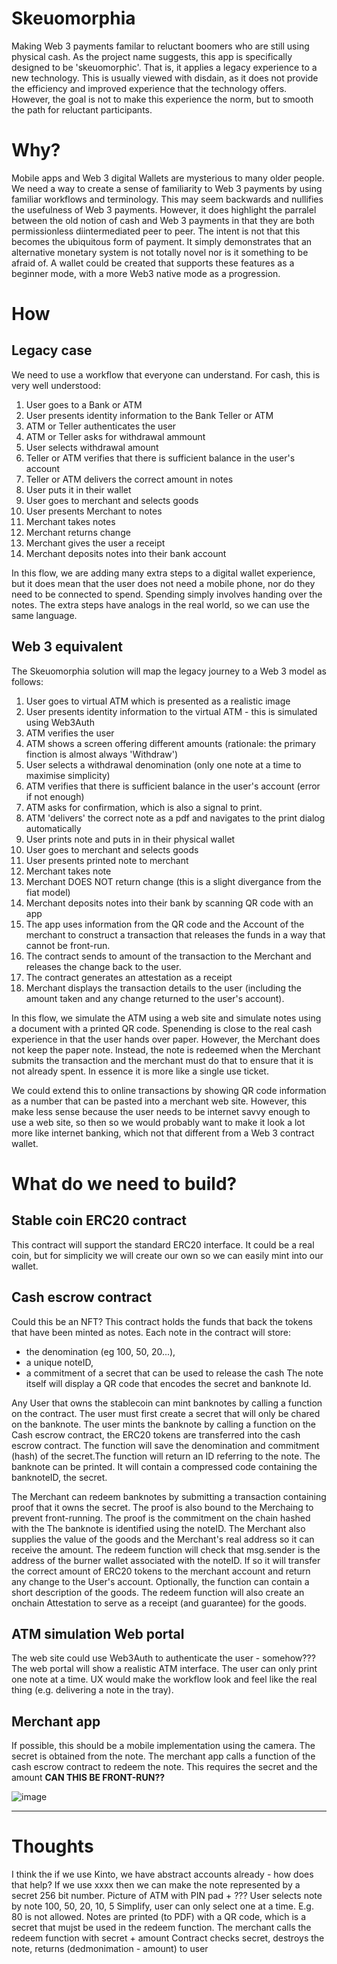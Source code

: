 # Skeuomorphia
Making Web 3 payments familar to reluctant boomers who are still using physical cash.
As the project name suggests, this app is specifically designed to be 'skeuomorphic'. That is, it applies a legacy experience to a new technology. This is usually viewed with disdain, as it does not provide the efficiency and improved experience that the technology offers. However, the goal is not to make this experience the norm, but to smooth the path for reluctant participants.

# Why?
Mobile apps and Web 3 digital Wallets are mysterious to many older people.  We need a way to create a sense of familiarity to Web 3 payments by using familiar workflows and terminology. This may seem backwards and nullifies the usefulness of Web 3 payments. However, it does highlight the parralel between the old notion of cash and Web 3 payments in that they are both permissionless diintermediated peer to peer.
The intent is not that this becomes the ubiquitous form of payment. It simply demonstrates that an alternative monetary system is not totally novel nor is it something to be afraid of. A wallet could be created that supports these features as a beginner mode, with a more Web3 native mode as a progression.

# How
## Legacy case
We need to use a workflow that everyone can understand.  For cash, this is very well understood:
1. User goes to a Bank or ATM 
2. User presents identity information to the Bank Teller or ATM
3. ATM or Teller authenticates the user
4. ATM or Teller asks for withdrawal ammount
5. User selects withdrawal amount
6. Teller or ATM verifies that there is sufficient balance in the user's account
7. Teller or ATM delivers the correct amount in notes
8. User puts it in their wallet
9. User goes to merchant and selects goods
10. User presents Merchant to notes
11. Merchant takes notes
12. Merchant returns change
13. Merchant gives the user a receipt
14. Merchant deposits notes into their bank account

In this flow, we are adding many extra steps to a digital wallet experience, but it does mean that the user does not need a mobile phone, nor do they need to be connected to spend. Spending simply involves handing over the notes. The extra steps have analogs in the real world, so we can use the same language.

## Web 3 equivalent
The Skeuomorphia solution will map the legacy journey to a Web 3 model as follows:
1. User goes to virtual ATM which is presented as a realistic image
2. User presents identity information to the virtual ATM - this is simulated using Web3Auth
3. ATM verifies the user
4. ATM shows a screen offering different amounts (rationale: the primary finction is almost always 'Withdraw')
5. User selects a withdrawal denomination (only one note at a time to maximise simplicity)
6. ATM verifies that there is sufficient balance in the user's account (error if not enough)
7. ATM asks for confirmation, which is also a signal to print.
8. ATM 'delivers' the correct note as a pdf and navigates to the print dialog automatically
9. User prints note and puts in in their physical wallet
10. User goes to merchant and selects goods
11. User presents printed note to merchant
12. Merchant takes note
13. Merchant DOES NOT return change (this is a slight divergance from the fiat model)
14. Merchant deposits notes into their bank by scanning QR code with an app
15. The app uses information from the QR code and the Account of the merchant to construct a transaction that releases the funds in a way that cannot be front-run. 
16. The contract sends to amount of the transaction to the Merchant and releases the change back to the user.
17. The contract generates an attestation as a receipt
18. Merchant displays the transaction details to the user (including the amount taken and any change returned to the user's account).

In this flow, we simulate the ATM using a web site and simulate notes using a document with a printed QR code.  Spenending is close to the real cash experience in that the user hands over paper. However, the Merchant does not keep the paper note. Instead, the note is redeemed when the Merchant submits the transaction and the merchant must do that to ensure that it is not already spent. In essence it is more like a single use ticket.

We could extend this to online transactions by showing QR code information as a number that can be pasted into a merchant web site. However, this make less sense because the user needs to be internet savvy enough to use a web site, so then so we would probably want to make it look a lot more like internet banking, which not that different from a Web 3 contract wallet.

# What do we need to build?
## Stable coin ERC20 contract
This contract will support the standard ERC20 interface. It could be a real coin, but for simplicity we will create our own so we can easily mint into our wallet.
## Cash escrow contract
Could this be an NFT?
This contract holds the funds that back the tokens that have been minted as notes.
Each note in the contract will store: 
- the denomination (eg 100, 50, 20...),
- a unique noteID,
- a commitment of a secret that can be used to release the cash 
The note itself will display a QR code that encodes the secret and banknote Id. 

Any User that owns the stablecoin can mint banknotes by calling a function on the contract. 
The user must first create a secret that will only be chared on the banknote.
The user mints the banknote by calling a function on the Cash escrow contract, the ERC20 tokens are transferred into the cash escrow contract. The function will save the denomination and commitment (hash) of the secret.The function will return an ID referring to the note.
The banknote can be printed. It will contain a compressed code containing the banknoteID, the secret.

The Merchant can redeem banknotes by submitting a transaction containing proof that it owns the secret.  The proof is also bound to the Merchaing to prevent front-running.
The proof is the commitment on the chain hashed with the The banknote is identified using the noteID. The Merchant also supplies the value of the goods and the Merchant's real address so it can receive the amount. 
The redeem function will check that msg.sender is the address of the burner wallet associated with the noteID. If so it will transfer the correct amount of ERC20 tokens to the merchant account and return any change to the User's account.
Optionally, the function can contain a short description of the goods.
The redeem function will also create an onchain Attestation to serve as a receipt (and guarantee) for the goods.

## ATM simulation Web portal
The web site could use Web3Auth to authenticate the user - somehow???
The web portal will show a realistic ATM interface.
The user can only print one note at a time.
UX would make the workflow look and feel like the real thing (e.g. delivering a note in the tray). 
## Merchant app
If possible, this should be a mobile implementation using the camera.
The secret is obtained from the note.
The merchant app calls a function of the cash escrow contract to redeem the note.  This requires the secret and the amount **CAN THIS BE FRONT-RUN??**

![image](https://github.com/user-attachments/assets/10403d2c-0d7a-4482-a523-c3f738517169)

----
# Thoughts
I think the if we use Kinto, we have abstract accounts already - how does that help?
If we use xxxx then we can make the note represented by a secret 256 bit number.
Picture of ATM with PIN pad + ??? 
User selects note by note 100, 50, 20, 10, 5
Simplify, user can only select one at a time.  E.g. 80 is not allowed.
Notes are printed (to PDF) with a QR code, which is a secret that mujst be used in the redeem function.
The merchant calls the redeem function with secret + amount
Contract checks secret, destroys the note, returns (dedmonimation - amount) to user 

